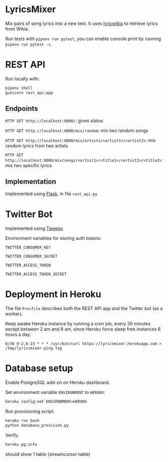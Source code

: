 # LyricsMixer
Mix pairs of song lyrics into a new text. It uses [lyricwikia](https://github.com/enricobacis/lyricwikia) to retrieve lyrics from Wikia.

Run tests with `pipenv run pytest`, you can enable console print by running `pipenv run pytest -s`.


# REST API
Run locally with:

```bash
pipenv shell
gunicorn rest_api:app
```


## Endpoints

`HTTP GET http://localhost:8000/`: gives status

`HTTP GET http://localhost:8000/mix/random`: mix two random songs

`HTTP GET http://localhost:8000/mix/artists/<artist1>/<artist2>`: mix random lyrics from two artists

`HTTP GET http://localhost:8000/mix/songs/<artist1>/<title1>/<artist2>/<title2>`: mix two specific lyrics


## Implementation
Implemented using [Flask](https://palletsprojects.com/p/flask/), in file `rest_api.py`


# Twitter Bot
Implemented using [Tweepy](https://www.tweepy.org/).

Environment variables for storing auth tokens:

`TWITTER_CONSUMER_KEY`

`TWITTER_CONSUMER_SECRET`

`TWITTER_ACCESS_TOKEN`

`TWITTER_ACCESS_TOKEN_SECRET`


# Deployment in Heroku
The file `Procfile` describes both the REST API app and the Twitter bot (as a worker).

Keep awake Heroku instance by running a cron job, every 30 minutes except between 2 am and 8 am, since Heroku force sleep free instances 6 hours a day:

`0/30 0-2,8-23 * * * /usr/bin/curl https://lyricsmixer.herokuapp.com > /tmp/lyricsmixer-ping.log`


# Database setup
Enable PostgreSQL add-on on Heroku dashboard.


Set environment variable `ENVIRONMENT` to `HEROKU`:

```bash
heroku config:set ENVIRONMENT=HEROKU
```

Run provisioning script:

```bash
heroku run bash
python database_provision.py
```


Verify:

```bash
heroku pg:info
```

should show 1 table (streamcursor table)
